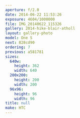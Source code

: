 ```yaml
---
aperture: f/2.0
date: 2014-06-22 11:53:26
exposure: 4604/1000000
file: IMG_20140622_115326
gallery: 2014-hike-blair-atholl
layout: gallery-photo
model: One S
next: 828cd90
ordering: 7
previous: a581781
sizes:
  640w:
    height: 362
    width: 640
  200x200:
    height: 200
    width: 200
  96x96:
    height: 96
    width: 96
title: null
make: HTC
---
```

